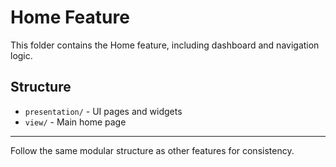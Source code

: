 # Home Feature

This folder contains the Home feature, including dashboard and navigation logic.

## Structure
- `presentation/` - UI pages and widgets
- `view/` - Main home page

---
Follow the same modular structure as other features for consistency.
